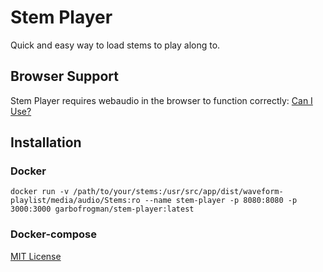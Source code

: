 # Stem Player
Quick and easy way to load stems to play along to.

## Browser Support

Stem Player requires webaudio in the browser to function correctly: [Can I Use?](http://caniuse.com/#search=webaudio)
## Installation
### Docker
```
docker run -v /path/to/your/stems:/usr/src/app/dist/waveform-playlist/media/audio/Stems:ro --name stem-player -p 8080:8080 -p 3000:3000 garbofrogman/stem-player:latest
```
### Docker-compose

[MIT License](http://doge.mit-license.org)
